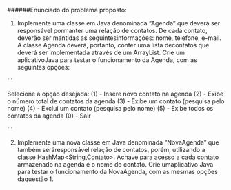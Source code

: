 ######Enunciado do problema proposto:

1. Implemente uma classe em Java denominada “Agenda” que deverá ser responsável pormanter uma relação de contatos. De cada contato, deverão ser mantidas as seguintesinformações: nome, telefone, e-mail. A classe Agenda deverá, portanto, conter uma lista decontatos que deverá ser implementada através de um ArrayList<Contato>. Crie um aplicativoJava para testar o funcionamento da Agenda, com as seguintes opções:

'''

Selecione a opção desejada:
(1) - Insere novo contato na agenda
(2) - Exibe o número total de contatos da agenda
(3) - Exibe um contato (pesquisa pelo nome)
(4) - Exclui um contato (pesquisa pelo nome)
(5) - Exibe todos os contatos da agenda
(0) - Sair

'''

2. Implemente   uma   nova   classe   em   Java   denominada   “NovaAgenda”   que   também   seráresponsável relação de contatos, porém, utilizando a classe HashMap<String,Contato>. Achave para acesso a cada contato armazenado na agenda é o nome do contato. Crie umaplicativo Java para testar o funcionamento da NovaAgenda, com as mesmas opções daquestão 1.
